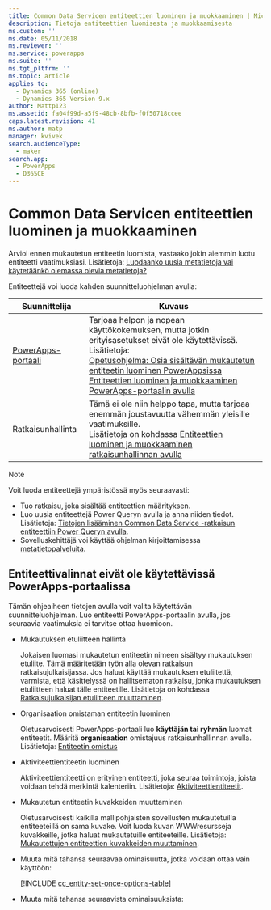 ```yaml
---
title: Common Data Servicen entiteettien luominen ja muokkaaminen | MicrosoftDocs
description: Tietoja entiteettien luomisesta ja muokkaamisesta
ms.custom: ''
ms.date: 05/11/2018
ms.reviewer: ''
ms.service: powerapps
ms.suite: ''
ms.tgt_pltfrm: ''
ms.topic: article
applies_to:
  - Dynamics 365 (online)
  - Dynamics 365 Version 9.x
author: Mattp123
ms.assetid: fa04f99d-a5f9-48cb-8bfb-f0f50718ccee
caps.latest.revision: 41
ms.author: matp
manager: kvivek
search.audienceType:
  - maker
search.app:
  - PowerApps
  - D365CE
---
```

# <a name="create-and-edit-entities-in-common-data-service"></a>Common Data Servicen entiteettien luominen ja muokkaaminen

Arvioi ennen mukautetun entiteetin luomista, vastaako jokin aiemmin luotu entiteetti vaatimuksiasi. Lisätietoja: [Luodaanko uusia metatietoja vai käytetäänkö olemassa olevia metatietoja?](create-edit-metadata.md#create-new-metadata-or-use-existing-metadata)

Entiteettejä voi luoda kahden suunnitteluohjelman avulla:

|Suunnittelija| Kuvaus|
|--|--|
|[PowerApps-portaali](https://web.powerapps.com/?utm_source=padocs&utm_medium=linkinadoc&utm_campaign=referralsfromdoc)|Tarjoaa helpon ja nopean käyttökokemuksen, mutta jotkin erityisasetukset eivät ole käytettävissä.<br />Lisätietoja: <br />[Opetusohjelma: Osia sisältävän mukautetun entiteetin luominen PowerAppsissa](/powerapps/maker/common-data-service/create-custom-entity)<br />[Entiteettien luominen ja muokkaaminen PowerApps-portaalin avulla](create-edit-entities-portal.md)|
|Ratkaisunhallinta|Tämä ei ole niin helppo tapa, mutta tarjoaa enemmän joustavuutta vähemmän yleisille vaatimuksille. <br />Lisätietoja on kohdassa [Entiteettien luominen ja muokkaaminen ratkaisunhallinnan avulla](create-edit-entities-solution-explorer.md)|

> [!NOTE]
> Voit luoda entiteettejä ympäristössä myös seuraavasti:
> - Tuo ratkaisu, joka sisältää entiteettien määrityksen.
> - Luo uusia entiteettejä Power Queryn avulla ja anna niiden tiedot. Lisätietoja: [Tietojen lisääminen Common Data Service -ratkaisun entiteettiin Power Queryn avulla](/powerapps/maker/common-data-service/data-platform-cds-newentity-pq).
> - Sovelluskehittäjä voi käyttää ohjelman kirjoittamisessa [metatietopalveluita](/powerapps/developer/common-data-service/use-web-services#metadata-services).


## <a name="entity-options-not-available-in-the-powerapps-portal"></a>Entiteettivalinnat eivät ole käytettävissä PowerApps-portaalissa

Tämän ohjeaiheen tietojen avulla voit valita käytettävän suunnitteluohjelman. Luo entiteetti PowerApps-portaalin avulla, jos seuraavia vaatimuksia ei tarvitse ottaa huomioon.

- Mukautuksen etuliitteen hallinta

  Jokaisen luomasi mukautetun entiteetin nimeen sisältyy mukautuksen etuliite. Tämä määritetään työn alla olevan ratkaisun ratkaisujulkaisijassa. Jos haluat käyttää mukautuksen etuliitettä, varmista, että käsittelyssä on hallitsematon ratkaisu, jonka mukautuksen etuliitteen haluat tälle entiteetille. Lisätietoja on kohdassa [Ratkaisujulkaisijan etuliitteen muuttaminen](change-solution-publisher-prefix.md).

- Organisaation omistaman entiteetin luominen

  Oletusarvoisesti PowerApps-portaali luo **käyttäjän tai ryhmän** luomat entiteetit. Määritä **organisaation** omistajuus ratkaisunhallinnan avulla. Lisätietoja: [Entiteetin omistus](types-of-entities.md#entity-ownership)

- Aktiviteettientiteetin luominen

  Aktiviteettientiteetti on erityinen entiteetti, joka seuraa toimintoja, joista voidaan tehdä merkintä kalenteriin. Lisätietoja: [Aktiviteettientiteetit](types-of-entities.md#activity-entities).

- Mukautetun entiteetin kuvakkeiden muuttaminen

  Oletusarvoisesti kaikilla mallipohjaisten sovellusten mukautetuilla entiteeteillä on sama kuvake. Voit luoda kuvan WWWresursseja kuvakkeille, jotka haluat mukautetuille entiteeteille. Lisätietoja: [Mukautettujen entiteettien kuvakkeiden muuttaminen](../model-driven-apps/change-custom-entity-icons.md). 

- Muuta mitä tahansa seuraavaa ominaisuutta, jotka voidaan ottaa vain käyttöön:

  [!INCLUDE [cc_entity-set-once-options-table](../../includes/cc_entity-set-once-options-table.md)]

- Muuta mitä tahansa seuraavista ominaisuuksista:

  <!-- Based on ../../includes/cc_entity-changeable-options-table.md 
Removed these:

  /|**Description**/|Provide a meaningful description of the purpose of the entity./|

  /|**Primary Image**/|System entities that support images will already have an **Image** field. You can choose whether to display data in this field as the image for the record by setting this field to **[None]** or **Default Image**.<br /><br /> For custom entities you must first create an image field. Each entity can have only one image field. After you create one, you can change this setting to set the primary image. More information: [Image fields](../maker/common-data-service/types-of-fields.md#image-fields) /|-->

  |Asetus   |Kuvaus  |
  |---------|---------|
  |**Käyttöoikeusryhmät**|Entiteetin ryhmän mallien luominen |
  |**Salli pikaluonti**|Sen jälkeen, kun olet luonut ja julkaissut tälle entiteetille **Pikaluontilomakkeen**, käyttäjät voivat luoda uuden tietueen siirtymisruudun **Luo**-painikkeen avulla. Lisätietoja: [Lomakkeiden luominen ja suunnittelu](../model-driven-apps/create-design-forms.md)<br /><br /> Kun tämä otetaan käyttöön mukautetussa aktiviteettientiteetissä, mukautettu aktiviteetti näkyy aktiviteettientiteettien ryhmässä, kun käyttäjät käyttävät siirtymisruudun **Luo**-painiketta. Koska aktiviteetit eivät tue pikaluontilomakkeita, mukautetun entiteetin kuvakkeen napsautuksen jälkeen käytetään päälomaketta.|
  |**Alueet, joissa tämä entiteetti näkyy**|Valitse WWW-sovelluksessa jokin käytettävissä olevista sivustokartan alueista, jolla tämä entiteetti näytetään. Tämä ei koske mallipohjaisia sovelluksia.|
  |**Seuranta**|Jos seuranta on käytössä organisaatiossa, voit tallentaa eri aikoina tehtävät entiteettitietueiden muutokset. Kun otat käyttöön entiteetin seurannan, järjestelmä alkaa seurata myös kaikkia entiteetin kenttiä. Voit valita tai poistaa kenttiä, joiden seurannan haluat ottaa käyttöön.|
  |**Muutosten seuranta**|Mahdollistaa tietojen synkronoinnin tehokkaasti havaitsemalla tiedot, joita on muutettu tietojen ensimmäisen purkamisen tai edellisen synkronoinnin jälkeen.  |
  |**Väri**|Määritä mallipohjaisten sovellusten entiteetissä käytettävä väri.|
  |**Tiedostojen hallinta**|Kun organisaation tiedostojen hallinnan käyttöönottoon liittyvät tehtävät on suoritettu, voit ottaa tämän ominaisuuden käyttöön. Sen avulla entiteetti ottaa osaa integrointiin SharePointin kanssa. |
  |**Kaksoiskappaleiden tunnistus**|Jos kaksoiskappaleiden tunnistaminen on käytössä organisaatiossa, tämän ominaisuuden ottaminen käyttöön mahdollistaa kaksoiskappaleiden tunnistussääntöjen luomisen entiteetille.|
  |**Ota käyttöön mobiililaitteissa**|Määritä tämä entiteetti Dynamics 365 for phones- ja Dynamics 365 for tablets -sovellusten käytettäväksi. Voit määrittää tämän entiteetin myös **vain luku -tilaan mobiililaitteessa**.<br /><br /> Jos entiteetin lomakkeet vaativat laajennuksen, jota Dynamics 365 for phones- ja Dynamics 365 for tablets -sovellukset eivät tue, tämän asetuksen avulla voit määrittää, että mobiilisovelluksen käyttäjät eivät voi muokata näitä entiteettejä.|
  |**Ota käyttöön Phone Expressissä**|Määritä tämä entiteetti Dynamics 365 for phones -sovellusten käytettäväksi.|
  |**Yhdistäminen**|Tätä entiteettiä voi käyttää yhdistämistoiminnon kanssa.|
  |**Dynamics 365 for Outlookin offline-ominaisuudet**|Määrittää, ovatko tämän entiteetin tiedot käytettävissä silloin, kun Dynamics 365 for Outlook -sovelluksessa ei ole Internet-yhteyttä.|
  |**Outlookin lukuruutu Dynamics 365 for Outlookissa**|Määrittää, näytetäänkö entiteetti Dynamics 365 for Outlook -sovelluksen lukuruudussa.|
  |**Käytä mukautettua ohjetta**|Kun tämä on käytössä, voit määrittää ohjeen URL-osoitteen, joka määrittää, minkä sivun käyttäjät näkevät valitessaan ohjepainikkeen sovelluksessa. Tämän avulla saat yrityksen prosessikohtaisia ohjeita entiteetille.|


### <a name="see-also"></a>Katso myös

[Entiteettien luominen ja muokkaaminen ratkaisunhallinnan avulla](create-edit-entities-solution-explorer.md)<br />
[Opetusohjelma: Osia sisältävän mukautetun entiteetin luominen PowerAppsissa](/powerapps/maker/common-data-service/create-custom-entity)<br />
[Entiteetin muokkaaminen](edit-entities.md)<br />
[Sovelluskehittäjän dokumentaatio: Mukautetun entiteetin luominen](/dynamics365/customer-engagement/developer/org-service/create-custom-entity)
